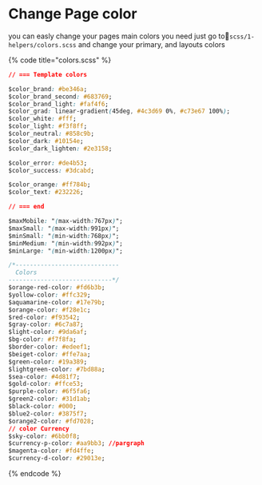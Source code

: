 # Change Page color

you can easly change your pages main colors you need just go to📂`scss/1-helpers/colors.scss` and change your primary, and layouts colors

{% code title="colors.scss" %}
```css
// === Template colors

$color_brand: #be346a;
$color_brand_second: #683769;
$color_brand_light: #faf4f6;
$color_grad: linear-gradient(45deg, #4c3d69 0%, #c73e67 100%);
$color_white: #fff;
$color_light: #f3f8ff;
$color_neutral: #858c9b;
$color_dark: #10154e;
$color_dark_lighten: #2e3158;

$color_error: #de4b53;
$color_success: #3dcabd;

$color_orange: #ff784b;
$color_text: #232226;

// === end

$maxMobile: "(max-width:767px)";
$maxSmall: "(max-width:991px)";
$minSmall: "(min-width:768px)";
$minMedium: "(min-width:992px)";
$minLarge: "(min-width:1200px)";

/*-----------------------------
  Colors
-----------------------------*/
$orange-red-color: #fd6b3b;
$yollow-color: #ffc329;
$aquamarine-color: #17e79b;
$orange-color: #f28e1c;
$red-color: #f93542;
$gray-color: #6c7a87;
$light-color: #9da6af;
$bg-color: #f7f8fa;
$border-color: #edeef1;
$beiget-color: #ffe7aa;
$green-color: #19a389;
$lightgreen-color: #7bd88a;
$sea-color: #4d81f7;
$gold-color: #ffce53;
$purple-color: #6f5fa6;
$green2-color: #31d1ab;
$black-color: #000;
$blue2-color: #3875f7;
$orange2-color: #fd7028;
// color Currency
$sky-color: #6bb0f8;
$currency-p-color: #aa9bb3; //pargraph
$magenta-color: #fd4ffe;
$currency-d-color: #29013e;

```
{% endcode %}

